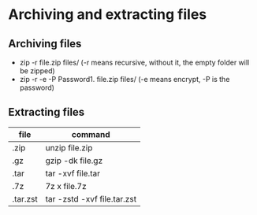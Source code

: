 # Archiving and extracting files
## Archiving files
* zip -r file.zip files/ (-r means recursive, without it, the empty folder will be zipped)
* zip -r -e -P Password1. file.zip files/ (-e means encrypt, -P is the password)
## Extracting files
|file|command|
|----|-------|
|.zip|unzip file.zip|
|.gz|gzip -dk file.gz|
|.tar|tar -xvf file.tar|
|.7z|7z x file.7z|
|.tar.zst|tar -zstd -xvf file.tar.zst|
